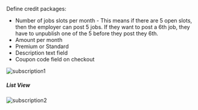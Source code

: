 Define credit packages:

- Number of jobs slots per month - This means if there are 5 open slots, then the employer can post 5 jobs.  If they want to post a 6th job, they have to unpublish one of the 5 before they post they 6th.  
- Amount per month
- Premium or Standard
- Description text field
- Coupon code field on checkout

![subscription1](../../../../public/images/subscription1.png)

##### List View

![subscription2](../../../../public/images/subscription2.png)



